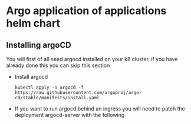 # Argo application of applications helm chart

## Installing argoCD

You will first of all need argocd installed on your k8 cluster, if you have already done this you can skip this section

- Install argocd <br />
  ```
  kubectl apply -n argocd -f https://raw.githubusercontent.com/argoproj/argo-cd/stable/manifests/install.yaml
  ```
  
- If you want to run argocd behind an ingress you will need to patch the deployment argocd-server with the following
  ```
  
  ```
